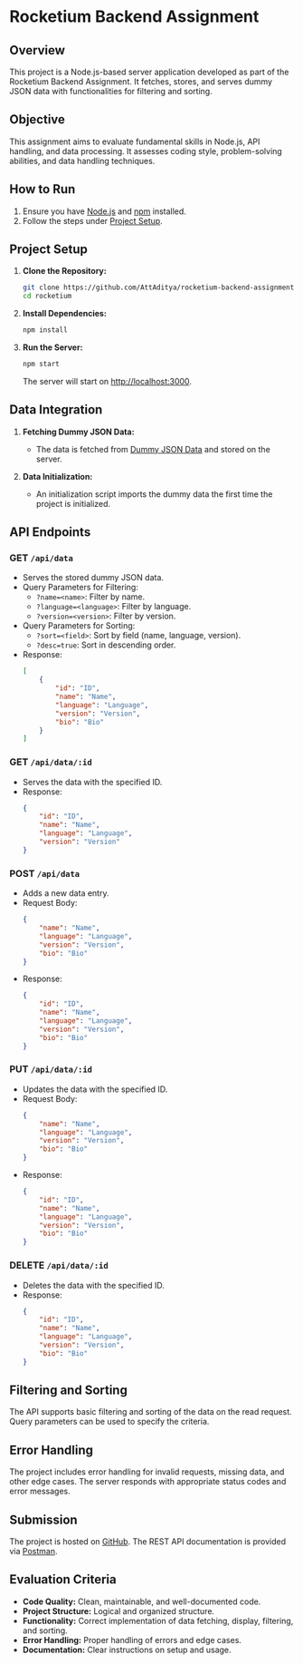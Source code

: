 # Rocketium Backend Assignment

## Overview

This project is a Node.js-based server application developed as part of the Rocketium Backend Assignment. It fetches, stores, and serves dummy JSON data with functionalities for filtering and sorting.

## Objective

This assignment aims to evaluate fundamental skills in Node.js, API handling, and data processing. It assesses coding style, problem-solving abilities, and data handling techniques.

## How to Run

1. Ensure you have [Node.js](https://nodejs.org/) and [npm](https://www.npmjs.com/) installed.
2. Follow the steps under [Project Setup](#project-setup).

## Project Setup

1. **Clone the Repository:**
   ```bash
   git clone https://github.com/AttAditya/rocketium-backend-assignment
   cd rocketium
   ```

2. **Install Dependencies:**
   ```bash
   npm install
   ```

3. **Run the Server:**
   ```bash
   npm start
   ```

   The server will start on [http://localhost:3000](http://localhost:3000).

## Data Integration

1. **Fetching Dummy JSON Data:**
   - The data is fetched from [Dummy JSON Data](https://microsoftedge.github.io/Demos/json-dummy-data/256KB.json) and stored on the server.

2. **Data Initialization:**
   - An initialization script imports the dummy data the first time the project is initialized.

## API Endpoints

### GET `/api/data`

- Serves the stored dummy JSON data.
- Query Parameters for Filtering:
    - `?name=<name>`: Filter by name.
    - `?language=<language>`: Filter by language.
    - `?version=<version>`: Filter by version.
- Query Parameters for Sorting:
    - `?sort=<field>`: Sort by field (name, language, version).
    - `?desc=true`: Sort in descending order.
- Response:
    ```json
    [
        {
            "id": "ID",
            "name": "Name",
            "language": "Language",
            "version": "Version",
            "bio": "Bio"
        }
    ]
    ```

### GET `/api/data/:id`

- Serves the data with the specified ID.
- Response:
    ```json
    {
        "id": "ID",
        "name": "Name",
        "language": "Language",
        "version": "Version"
    }
    ```

### POST `/api/data`

- Adds a new data entry.
- Request Body:
    ```json
    {
        "name": "Name",
        "language": "Language",
        "version": "Version",
        "bio": "Bio"
    }
    ```
- Response:
    ```json
    {
        "id": "ID",
        "name": "Name",
        "language": "Language",
        "version": "Version",
        "bio": "Bio"
    }
    ```

### PUT `/api/data/:id`

- Updates the data with the specified ID.
- Request Body:
    ```json
    {
        "name": "Name",
        "language": "Language",
        "version": "Version",
        "bio": "Bio"
    }
    ```
- Response:
    ```json
    {
        "id": "ID",
        "name": "Name",
        "language": "Language",
        "version": "Version",
        "bio": "Bio"
    }
    ```

### DELETE `/api/data/:id`

- Deletes the data with the specified ID.
- Response:
    ```json
    {
        "id": "ID",
        "name": "Name",
        "language": "Language",
        "version": "Version",
        "bio": "Bio"
    }
    ```

## Filtering and Sorting

The API supports basic filtering and sorting of the data on the read request. Query parameters can be used to specify the criteria.

## Error Handling

The project includes error handling for invalid requests, missing data, and other edge cases. The server responds with appropriate status codes and error messages.

## Submission

The project is hosted on [GitHub](<repository-url>). The REST API documentation is provided via [Postman](<postman-documentation-link>).

## Evaluation Criteria

- **Code Quality:** Clean, maintainable, and well-documented code.
- **Project Structure:** Logical and organized structure.
- **Functionality:** Correct implementation of data fetching, display, filtering, and sorting.
- **Error Handling:** Proper handling of errors and edge cases.
- **Documentation:** Clear instructions on setup and usage.

